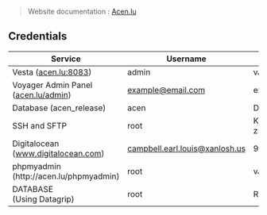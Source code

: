 <!DOCTYPE html>
<html>

<head>
  <meta charset="utf-8">
  <meta name="viewport" content="width=device-width, initial-scale=1.0">
  <link rel="stylesheet" href="https://stackedit.io/style.css" />
</head>

<body class="stackedit">
  <div class="stackedit__html"><blockquote>
<p>Website documentation : <a href="http://Acen.lu">Acen.lu</a></p>
</blockquote>
<h2 id="credentials">Credentials</h2>

<table>
<thead>
<tr>
<th>Service</th>
<th>Username</th>
<th>Password</th>
</tr>
</thead>
<tbody>
<tr>
<td>Vesta (<a href="http://acen.lu:8083">acen.lu:8083</a>)</td>
<td>admin</td>
<td>vJGFp1IYDi</td>
</tr>
<tr>
<td>Voyager Admin Panel (<a href="http://acen.lu/admin">acen.lu/admin</a>)</td>
<td><a href="mailto:example@email.com">example@email.com</a></td>
<td>example</td>
</tr>
<tr>
<td>Database (acen_release)</td>
<td>acen</td>
<td>DL#qkk5edSFL%o!F&amp;ZKzLpLc10Gv3n3</td>
</tr>
<tr>
<td>SSH and SFTP</td>
<td>root</td>
<td>KVZk<span class="katex--inline"><span class="katex"><span class="katex-mathml"><math><semantics><mrow><mi>z</mi></mrow><annotation encoding="application/x-tex">z</annotation></semantics></math></span><span class="katex-html" aria-hidden="true"><span class="strut" style="height: 0.43056em;"></span><span class="strut bottom" style="height: 0.43056em; vertical-align: 0em;"></span><span class="base"><span class="mord mathit" style="margin-right: 0.04398em;">z</span></span></span></span></span>a&amp;T5$NyB3RWLvPl3OhyxONz*CJ&amp;cc7#Lhds6x</td>
</tr>
<tr>
<td>Digitalocean (<a href="http://www.digitalocean.com">www.digitalocean.com</a>)</td>
<td><a href="mailto:campbell.earl.louis@xanlosh.us">campbell.earl.louis@xanlosh.us</a></td>
<td>9gLM!oWKBiRcF*2Rc$3^59ikr9qXvF1yxPjNDtNVOG!b</td>
</tr>
  <tr>
    <td>phpmyadmin<br>(http://acen.lu/phpmyadmin)</td>
    <td>root</td>
    <td>vJGFp1IYDi</td>
  </tr>
  <tr>
    <td>DATABASE<br>(Using Datagrip)</td>
    <td>root</td>
    <td>RemoteDBPW2018</td>
  </tr>
</tbody>
</table></div>
</body>

</html>
